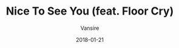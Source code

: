 ---
title: "Nice To See You (feat. Floor Cry)"
subtitle: "Vansire"
customForwardUrl: "https://www.youtube.com/watch?v=fanVk6Kmwro"
displayImg: "https://img.youtube.com/vi/fanVk6Kmwro/0.jpg"
date: "2018-01-21"
newTab: true 
---